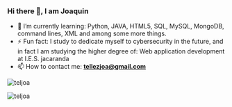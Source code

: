 ### Hi there 👋, I am Joaquin

<!--
**teljoa/teljoa** is a ✨ _special_ ✨ repository because its `README.md` (this file) appears on your GitHub profile.
-->

- 🌱 I’m currently learning: Python, JAVA, HTML5, SQL, MySQL, MongoDB, command lines, XML and among some more things.
- ⚡ Fun fact: I study to dedicate myself to cybersecurity in the future, and in fact I am studying the higher degree of: Web application development at I.E.S. jacaranda
- 📫 How to contact me: **tellezjoa@gmail.com**

<p> <img align="center" src="https://github-readme-stats.vercel.app/api?username=teljoa&show_icons=true&locale=en" alt="teljoa" /></p>

<p><img align="center" src="https://github-readme-streak-stats.herokuapp.com/?user=teljoa&" alt="teljoa" /></p>
